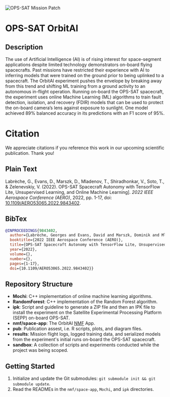 ![OPS-SAT Mission Patch](https://github.com/georgeslabreche/opssat-orbitai/blob/main/pub/images/ops-sat_mission_patch.png?raw=true)

# OPS-SAT OrbitAI
## Description
The use of Artificial Intelligence (AI) is of rising interest for space-segment applications despite limited technology demonstrators on-board flying spacecrafts. Past missions have restricted their experience with AI to inferring models that were trained on the ground prior to being uplinked to a spacecraft. The OrbitAI experiment pushes the envelope by breaking away from this trend and shifting ML training from a ground activity to an autonomous in-flight operation. Running on-board the OPS-SAT spacecraft, the experiment uses online Machine Learning (ML) algorithms to train fault detection, isolation, and recovery (FDIR) models that can be used to protect the on-board camera’s lens against exposure to sunlight. One model achieved 89% balanced accuracy in its predictions with an F1 score of 95%.

# Citation
We appreciate citations if you reference this work in our upcoming scientific publication. Thank you!

## Plain Text
Labrèche, G., Evans, D., Marszk, D., Mladenov, T., Shiradhonkar, V., Soto, T., & Zelenevskiy, V. (2022). OPS-SAT Spacecraft Autonomy with TensorFlow Lite, Unsupervised Learning, and Online Machine Learning]. _2022 IEEE Aerospace Conference (AERO)_, 2022, pp. 1-17, doi: [10.1109/AERO53065.2022.9843402](https://ieeexplore.ieee.org/document/9843402).

## BibTex
```bibtex
@INPROCEEDINGS{9843402,
  author={Labrèche, Georges and Evans, David and Marszk, Dominik and Mladenov, Tom and Shiradhonkar, Vasundhara and Soto, Tanguy and Zelenevskiy, Vladimir},
  booktitle={2022 IEEE Aerospace Conference (AERO)}, 
  title={OPS-SAT Spacecraft Autonomy with TensorFlow Lite, Unsupervised Learning, and Online Machine Learning}, 
  year={2022},
  volume={},
  number={},
  pages={1-17},
  doi={10.1109/AERO53065.2022.9843402}}
```

## Repository Structure
- **Mochi**: C++ implementation of online machine learning algorithms.
- **RandomForest**: C++ implementation of the Random Forest algorithm.
- **ipk**: Script and guideline to generate a ZIP file and then an IPK file to install the experiment on the Satellite Experimental Processing Platform (SEPP) on-board OPS-SAT.
- **nmf/space-app**: The OrbitAI [NMF](https://github.com/esa/nmf-mission-ops-sat) App.
- **pub**: Publication assest, i.e. R scripts, plots, and diagram files.
- **results**: Mission flight logs, logged training data, and serialized models from the experiment's initial runs on-board the OPS-SAT spacecraft.
- **sandbox**: A collection of scripts and experiments conducted while the project was being scoped.
## Getting Started
1. Initialize and update the Git submodules: `git submodule init && git submodule update`.
2. Read the READMEs in the `nmf/space-app`, `Mochi`, and `ipk` directories.
